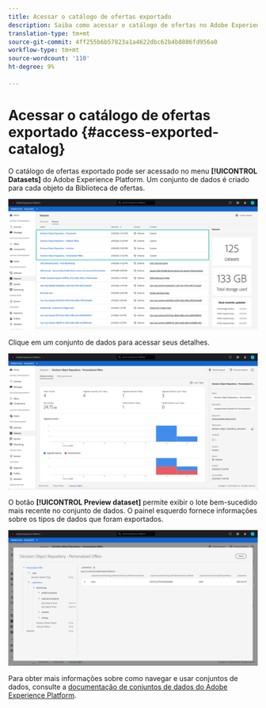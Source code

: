 ```yaml
---
title: Acessar o catálogo de ofertas exportado
description: Saiba como acessar o catálogo de ofertas no Adobe Experience Platform depois que ele for exportado.
translation-type: tm+mt
source-git-commit: 4ff255b6b57823a1a4622dbc62b4b8886fd956a0
workflow-type: tm+mt
source-wordcount: '110'
ht-degree: 9%

---
```


# Acessar o catálogo de ofertas exportado {#access-exported-catalog}

O catálogo de ofertas exportado pode ser acessado no menu **[!UICONTROL Datasets]** do Adobe Experience Platform. Um conjunto de dados é criado para cada objeto da Biblioteca de ofertas.

![](../assets/datasets-list.png)

Clique em um conjunto de dados para acessar seus detalhes.

![](../assets/dataset-activity.png)

O botão **[!UICONTROL Preview dataset]** permite exibir o lote bem-sucedido mais recente no conjunto de dados. O painel esquerdo fornece informações sobre os tipos de dados que foram exportados.

![](../assets/dataset-preview.png)

Para obter mais informações sobre como navegar e usar conjuntos de dados, consulte a [documentação de conjuntos de dados do Adobe Experience Platform](https://experienceleague.adobe.com/docs/experience-platform/catalog/datasets/user-guide.html?lang=en#getting-started).
